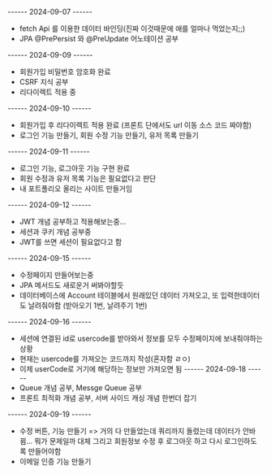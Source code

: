 ------ 2024-09-07 ------
- fetch Api 를 이용한 데이터 바인딩(진짜 이것때문에 애를 얼마나 먹었는지;;)
- JPA @PrePersist 와 @PreUpdate 어노테이션 공부 

------ 2024-09-09 ------
- 회원가입 비밀번호 암호화 완료
- CSRF 지식 공부
- 리다이렉트 적용 중

------ 2024-09-10 ------
- 회원가입 후 리다이렉트 적용 완료 (프론트 단에서도 url 이동 소스 코드 짜야함)
- 로그인 기능 만들기, 회원 수정 기능 만들기, 유저 목록 만들기

------ 2024-09-11 ------
- 로그인 기능, 로그아웃 기능 구현 완료
- 회원 수정과 유저 목록 기능은 필요없다고 판단
- 내 포트폴리오 올리는 사이트 만들거임

------ 2024-09-12 ------
- JWT 개념 공부하고 적용해보는중...
- 세션과 쿠키 개념 공부중
- JWT를 쓰면 세션이 필요없다고 함

------ 2024-09-15 ------
- 수정페이지 만들어보는중
- JPA 메서드도 새로운거 써봐야할듯
- 데이터베이스에 Account 테이블에서 원래있던 데이터 가져오고, 또 입력한데이터도 날려줘야함 (받아오기 1번, 날려주기 1번)

------ 2024-09-16 ------
- 세션에 연결된 id로 usercode를 받아와서 정보를 모두 수정페이지에 보내줘야하는 상황
- 현재는 usercode를 가져오는 코드까지 작성(혼자함 ㄹㅇ)
- 이제 userCode로 거기에 해당하는 정보만 가져오면 됨 
------ 2024-09-18 ------
- Queue 개념 공부, Messge Queue 공부
- 프론트 최적화 개념 공부, 서버 사이드 캐싱 개념 한번더 잡기

------ 2024-09-19 ------
- 수정 버튼, 기능 만들기
  => 거의 다 만들었는데 쿼리까지 돌렸는데 데이터가 안바뀜... 뭐가 문제일까 대체
  그리고 회원정보 수정 후 로그아웃 하고 다시 로그인하도록 만들어야함
- 이메일 인증 기능 만들기